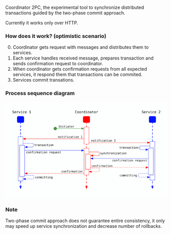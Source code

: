 Coordinator 2PC, the experimental tool to synchronize distributed transactions guided by the two-phase commit approach.

Currently it works only over HTTP.

### How does it work? (optimistic scenario)

0. Coordinator gets request with messages and distributes them to services.
1. Each service handles received message, prepares transaction and sends confirmation request to coordinator.
2. When coordinator gets confirmation requests from all expected services, it respond them that transactions can be commited.
3. Services commit transations.

### Process sequence diagram

![Process sequence diagram](https://github.com/vTinMan/coordinator_2pc/blob/main/process_diagram.png?raw=true)

### Note

Two-phase commit approach does not guarantee entire consistency, it only may speed up service synchronization and decrease number of rollbacks.
